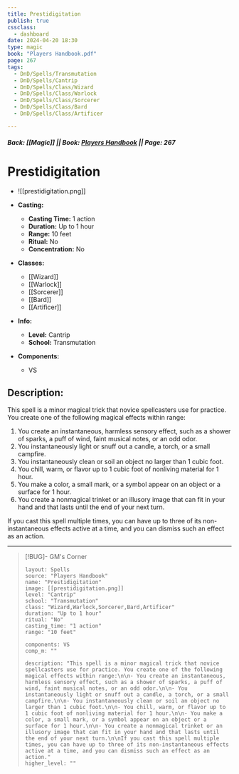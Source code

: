 ```yaml
---
title: Prestidigitation
publish: true
cssclass:
  - dashboard
date: 2024-04-20 18:30
type: magic
book: "Players Handbook.pdf"
page: 267
tags:
  - DnD/Spells/Transmutation
  - DnD/Spells/Cantrip
  - DnD/Spells/Class/Wizard
  - DnD/Spells/Class/Warlock
  - DnD/Spells/Class/Sorcerer
  - DnD/Spells/Class/Bard
  - DnD/Spells/Class/Artificer

---
```


##### Back: [[Magic]] || Book: [Players Handbook](https://drive.google.com/drive/folders/1O5bhpYizcIT5xxAoLOuzCRht_PVS7VSG?usp=sharing) || Page: 267

# Prestidigitation
- ![[prestidigitation.png]]
- **Casting:**
    - **Casting Time:** 1 action
    - **Duration:** Up to 1 hour
    - **Range:** 10 feet
    - **Ritual:** No
    - **Concentration:** No
- **Classes:**
    - [[Wizard]]
    - [[Warlock]]
    - [[Sorcerer]]
    - [[Bard]]
    - [[Artificer]]

- **Info:**
    - **Level:** Cantrip
    - **School:** Transmutation
- **Components:**
    - VS


## Description:
This spell is a minor magical trick that novice spellcasters use for practice. You create one of the following magical effects within range:

1. You create an instantaneous, harmless sensory effect, such as a shower of sparks, a puff of wind, faint musical notes, or an odd odor.
2. You instantaneously light or snuff out a candle, a torch, or a small campfire.
3. You instantaneously clean or soil an object no larger than 1 cubic foot.
4. You chill, warm, or flavor up to 1 cubic foot of nonliving material for 1 hour.
5. You make a color, a small mark, or a symbol appear on an object or a surface for 1 hour.
6. You create a nonmagical trinket or an illusory image that can fit in your hand and that lasts until the end of your next turn.

If you cast this spell multiple times, you can have up to three of its non-instantaneous effects active at a time, and you can dismiss such an effect as an action.



---

> [!BUG]- GM's Corner
>
> ```statblock
> layout: Spells
> source: "Players Handbook"
> name: "Prestidigitation"
> image: [[prestidigitation.png]]
> level: "Cantrip"
> school: "Transmutation"
> class: "Wizard,Warlock,Sorcerer,Bard,Artificer"
> duration: "Up to 1 hour"
> ritual: "No"
> casting_time: "1 action"
> range: "10 feet"
>
> components: VS
> comp_m: ""
>
> description: "This spell is a minor magical trick that novice spellcasters use for practice. You create one of the following magical effects within range:\n\n- You create an instantaneous, harmless sensory effect, such as a shower of sparks, a puff of wind, faint musical notes, or an odd odor.\n\n- You instantaneously light or snuff out a candle, a torch, or a small campfire.\n\n- You instantaneously clean or soil an object no larger than 1 cubic foot.\n\n- You chill, warm, or flavor up to 1 cubic foot of nonliving material for 1 hour.\n\n- You make a color, a small mark, or a symbol appear on an object or a surface for 1 hour.\n\n- You create a nonmagical trinket or an illusory image that can fit in your hand and that lasts until the end of your next turn.\n\nIf you cast this spell multiple times, you can have up to three of its non-instantaneous effects active at a time, and you can dismiss such an effect as an action."
> higher_level: ""
> ```
